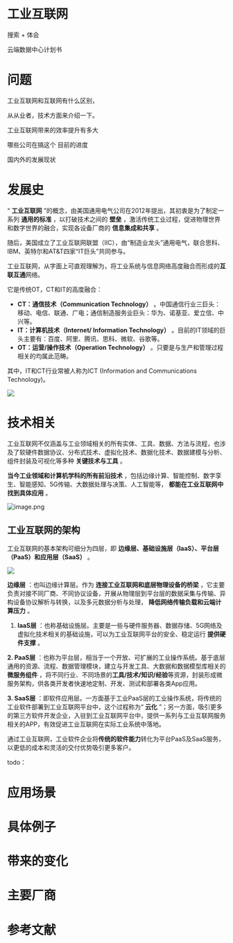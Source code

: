 # 工业互联网

搜索  +  体会

云端数据中心计划书

# 问题

工业互联网和互联网有什么区别，

从从业者，技术方面来介绍一下。

工业互联网带来的效率提升有多大

哪些公司在搞这个  目前的进度

国内外的发展现状

# 发展史

“ **工业互联网** ”的概念，由美国通用电气公司在2012年提出，其初衷是为了制定一系列 **通用的标准** ，以打破技术之间的 **壁垒** ，激活传统工业过程，促进物理世界和数字世界的融合，实现各设备厂商的 **信息集成和共享** 。

随后，美国成立了工业互联网联盟（IIC），由“制造业龙头”通用电气，联合思科、IBM、英特尔和AT&T四家“IT巨头”共同参与。

工业互联网，从字面上可直观理解为，将工业系统与信息网络高度融合而形成的**互联互通**网络。

它是传统OT，CT和IT的高度融合：

* **CT：通信技术（Communication Technology）** 。中国通信行业三巨头：移动、电信、联通、广电；通信制造服务业巨头：华为、诺基亚、爱立信、中兴等。
* **IT：计算机技术（Internet/ Information Technology）** 。目前的IT领域的巨头主要有：百度、阿里、腾讯、思科、微软、谷歌等。
* **OT：运营/操作技术（Operation Technology）** 。只要是与生产和管理过程相关的均属此范畴。

其中，IT和CT行业常被人称为ICT (Information and Communications Technology)。

![](https://pic2.zhimg.com/80/v2-f3ba70b0796162303ce8208bda12315d_720w.webp)

# 技术相关

工业互联网不仅涵盖与工业领域相关的所有实体、工具、数据、方法与流程，也涉及了软硬件数据协议、分布式技术、虚拟化技术、数据化技术、数据建模与分析、组件封装及可视化等多种 **关键技术与工具** 。

**当今工业领域和计算机学科的所有前沿技术** ，包括边缘计算、智能控制、数字孪生、智能感知、5G传输、大数据处理与决策、人工智能等， **都能在工业互联网中找到具体应用** 。

![image.png](../assets/1701420995014-image.png)

## 工业互联网的架构

工业互联网的基本架构可细分为四层，即 **边缘层、基础设施层（IaaS）、平台层（PaaS）和应用层（SaaS）** 。

![](https://pic4.zhimg.com/80/v2-e7da1740a30a9569ded12bcbb9554af3_720w.webp)

**边缘层** ：也叫边缘计算层。作为 **连接工业互联网和底层物理设备的桥梁** ，它主要负责对接不同厂商、不同协议设备，开展从物理层到平台层的数据采集与传输、异构设备协议解析与转换，以及多元数据分析与处理， **降低网络传输负载和云端计算压力** 。

1. **IaaS层** ：也称基础设施层。主要是一些与硬件服务器、数据存储、5G网络及虚拟化技术相关的基础设施，可以为工业互联网平台的安全、稳定运行 **提供硬件支撑** 。

**2. PaaS层** ：也称为平台层，相当于一个开放、可扩展的工业操作系统。基于底层通用的资源、流程、数据管理模块，建立与开发工具、大数据和数据模型库相关的 **微服务组件** ，将不同行业、不同场景的**工具/技术/知识/经验**等资源，封装形成微服务架构，供各类开发者快速地定制、开发、测试和部署各类App应用。

**3. SaaS层** ：即软件应用层。一方面基于工业PaaS层的工业操作系统，将传统的工业软件部署到工业互联网平台中，这个过程称为“ **云化** ”；另一方面，吸引更多的第三方软件开发企业，入驻到工业互联网平台中，提供一系列与工业互联网服务相关的APP，有效促进工业互联网在实际工业系统中落地。

通过工业互联网，工业软件企业将**传统的软件能力**转化为平台PaaS及SaaS服务，以更低的成本和灵活的交付优势吸引更多客户。

todo：

# 应用场景





# 具体例子

# 带来的变化

# 主要厂商

# 参考文献
